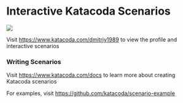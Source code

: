 # Interactive Katacoda Scenarios

[![](http://shields.katacoda.com/katacoda/dmitriy1989/count.svg)](https://www.katacoda.com/dmitriy1989 "Get your profile on Katacoda.com")

Visit https://www.katacoda.com/dmitriy1989 to view the profile and interactive scenarios

### Writing Scenarios
Visit https://www.katacoda.com/docs to learn more about creating Katacoda scenarios

For examples, visit https://github.com/katacoda/scenario-example
